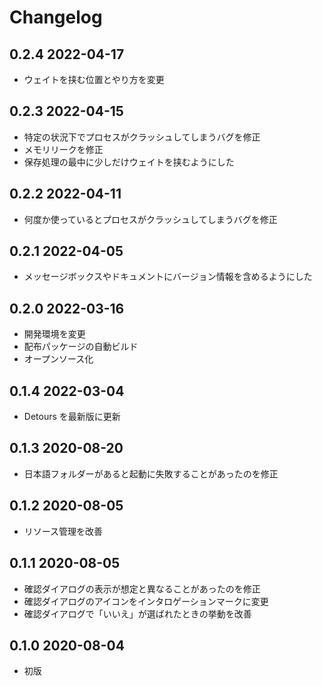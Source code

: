 # Changelog

## 0.2.4 2022-04-17

- ウェイトを挟む位置とやり方を変更

## 0.2.3 2022-04-15

- 特定の状況下でプロセスがクラッシュしてしまうバグを修正
- メモリリークを修正
- 保存処理の最中に少しだけウェイトを挟むようにした

## 0.2.2 2022-04-11

- 何度か使っているとプロセスがクラッシュしてしまうバグを修正

## 0.2.1 2022-04-05

- メッセージボックスやドキュメントにバージョン情報を含めるようにした

## 0.2.0 2022-03-16

- 開発環境を変更
- 配布パッケージの自動ビルド
- オープンソース化

## 0.1.4 2022-03-04

- Detours を最新版に更新

## 0.1.3 2020-08-20

- 日本語フォルダーがあると起動に失敗することがあったのを修正

## 0.1.2 2020-08-05

- リソース管理を改善

## 0.1.1 2020-08-05

- 確認ダイアログの表示が想定と異なることがあったのを修正
- 確認ダイアログのアイコンをインタロゲーションマークに変更
- 確認ダイアログで「いいえ」が選ばれたときの挙動を改善

## 0.1.0 2020-08-04

- 初版
